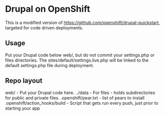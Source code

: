 Drupal on OpenShift
===================

This is a modified version of https://github.com/openshift/drupal-quickstart,
targeted for code driven deployments.

Usage
-----
Put your Drupal code below web/, but do not commit your settings.php or files
directories. The sites/default/settings.live.php will be linked to the default
settings.php file during deployment.

Repo layout
-----------

web/ - Put your Drupal code here.
../data - For files - holds subdirectories for public and private files.
.openshift/pear.txt - list of pears to install  
.openshift/action_hooks/build - Script that gets run every push, just prior to starting your app  
